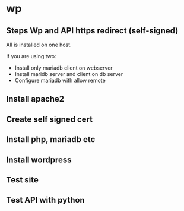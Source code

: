 # wp

## Steps Wp and API https redirect (self-signed)

All is installed on one host.

If you are using two:
* Install only mariadb client on webserver
* Install maridb server and client on db server
* Configure mariadb with allow remote

## Install apache2

## Create self signed cert

## Install php, mariadb etc

## Install wordpress

## Test site

## Test API with python



